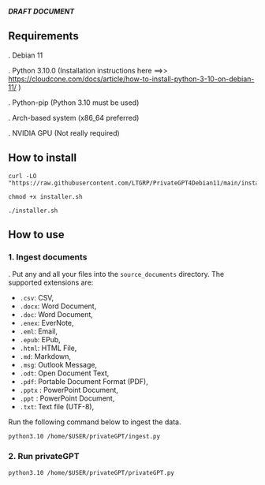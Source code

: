 ***DRAFT DOCUMENT***

## Requirements
. Debian 11

. Python 3.10.0 (Installation instructions here ==>> https://cloudcone.com/docs/article/how-to-install-python-3-10-on-debian-11/ )

. Python-pip   (Python 3.10 must be used)

. Arch-based system (x86_64 preferred)

. NVIDIA GPU (Not really required)

## How to install

```
curl -LO "https://raw.githubusercontent.com/LTGRP/PrivateGPT4Debian11/main/installer.sh"

chmod +x installer.sh

./installer.sh
```

## How to use

### 1. Ingest documents
. Put any and all your files into the `source_documents` directory.
The supported extensions are:

   - `.csv`: CSV,
   - `.docx`: Word Document,
   - `.doc`: Word Document,
   - `.enex`: EverNote,
   - `.eml`: Email,
   - `.epub`: EPub,
   - `.html`: HTML File,
   - `.md`: Markdown,
   - `.msg`: Outlook Message,
   - `.odt`: Open Document Text,
   - `.pdf`: Portable Document Format (PDF),
   - `.pptx` : PowerPoint Document,
   - `.ppt` : PowerPoint Document,
   - `.txt`: Text file (UTF-8),

Run the following command below to ingest the data.
```
python3.10 /home/$USER/privateGPT/ingest.py
```
### 2. Run privateGPT
```
python3.10 /home/$USER/privateGPT/privateGPT.py
```
